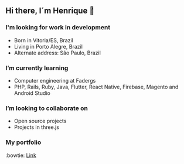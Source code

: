 ## Hi there, I´m Henrique 👋

### I'm looking for work in development
- Born in Vitoria/ES, Brazil
- Living in Porto Alegre, Brazil
- Alternate address: São Paulo, Brazil

### I’m currently learning
- Computer engineering at Fadergs
- PHP, Rails, Ruby, Java, Flutter, React Native, Firebase, Magento and Android Studio 

### I’m looking to collaborate on
- Open source projects
- Projects in three.js

### My portfolio
:bowtie: [Link](https://hencan.github.io/portfolio/)
<!--
### How to reach me
- 🚀 [Site](https://hencan.github.io/portfolio/)
- 💼 [LinkedIn](https://www.linkedin.com/in/hencan/)
- 📸 Instagram (in preparation)

**hencan/hencan** is a ✨ _special_ ✨ repository because its `README.md` (this file) appears on your GitHub profile.

Here are some ideas to get you started:

- 🔭 I’m currently working on ...
- 🌱 I’m currently learning ...
- 👯 I’m looking to collaborate on ...
- 🤔 I’m looking for help with ...
- 💬 Ask me about ...
- 📫 How to reach me: ...
- 😄 Pronouns: ...
- ⚡ Fun fact: ...
-->
